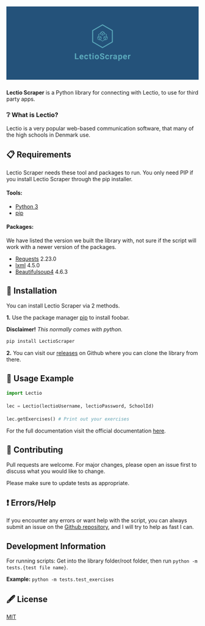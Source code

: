 # ![Lectio Scraper](https://raw.githubusercontent.com/fredrikj31/LectioScraper/master/banner.png)

**Lectio Scraper** is a Python library for connecting with Lectio, to use for third party apps.

### ❔ What is Lectio?

Lectio is a very popular web-based communication software, that many of the high schools in Denmark use.

## 📋 Requirements
Lectio Scraper needs these tool and packages to run. You only need PIP if you install Lectio Scraper through the pip installer.

#### Tools:
- [Python 3](https://www.python.org/downloads/)
- [pip](https://pip.pypa.io/en/stable/)

#### Packages:
We have listed the version we built the library with, not sure if the script will work with a newer version of the packages.
- [Requests](https://pypi.org/project/requests/) 2.23.0
- [lxml](https://pypi.org/project/lxml/) 4.5.0
- [Beautifulsoup4](https://pypi.org/project/beautifulsoup4/) 4.6.3


## 🔧 Installation
You can install Lectio Scraper via 2 methods.

**1.** Use the package manager [pip](https://pip.pypa.io/en/stable/) to install foobar.
 
**Disclaimer!** *This normally comes with python.*

```bash
pip install LectioScraper
```

**2.** You can visit our [releases](https://github.com/fredrikj31/LectioScraper/releases) on Github where you can clone the library from there.

## 📖 Usage Example

```python
import Lectio

lec = Lectio(lectioUsername, lectioPassword, SchoolId)

lec.getExercises() # Print out your exercises
```

For the full documentation visit the official documentation [here](https://fredrikj31.github.io/LectioScraper/).

## 🤝 Contributing
Pull requests are welcome. For major changes, please open an issue first to discuss what you would like to change.

Please make sure to update tests as appropriate.

## ❗️ Errors/Help
If you encounter any errors or want help with the script, you can always submit an issue on the [Github repository](https://github.com/fredrikj31/LectioScraper/issues), and I will try to help as fast I can.

## Development Information
For running scripts: Get into the library folder/root folder, then run `python -m tests.{test file name}`.

**Example:** `python -m tests.test_exercises`

## 🖋 License
[MIT](https://choosealicense.com/licenses/mit/)

